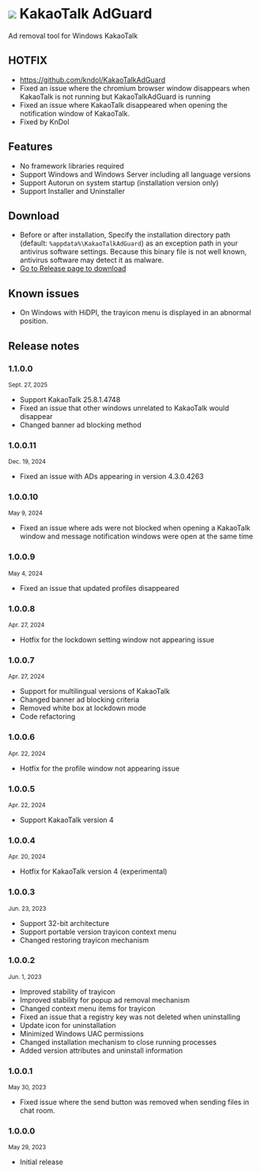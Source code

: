 # ![](Docs/KakaoTalkAdGuard.png) KakaoTalk AdGuard

Ad removal tool for Windows KakaoTalk

## HOTFIX
- https://github.com/kndol/KakaoTalkAdGuard
- Fixed an issue where the chromium browser window disappears when KakaoTalk is not running but KakaoTalkAdGuard is running
- Fixed an issue where KakaoTalk disappeared when opening the notification window of KakaoTalk.
- Fixed by KnDol

## Features

- No framework libraries required
- Support Windows and Windows Server including all language versions
- Support Autorun on system startup (installation version only)
- Support Installer and Uninstaller

## Download

- Before or after installation, Specify the installation directory path (default: `%appdata%\KakaoTalkAdGuard`) as an exception path in your antivirus software settings. Because this binary file is not well known, antivirus software may detect it as malware.
- [Go to Release page to download](https://github.com/loopback-kr/KakaoTalkAdGuard/releases)

## Known issues

- On Windows with HiDPI, the trayicon menu is displayed in an abnormal position.

## Release notes

### 1.1.0.0

<sup>Sept. 27, 2025</sup>

- Support KakaoTalk 25.8.1.4748
- Fixed an issue that other windows unrelated to KakaoTalk would disappear
- Changed banner ad blocking method

### 1.0.0.11

<sup>Dec. 19, 2024</sup>

- Fixed an issue with ADs appearing in version 4.3.0.4263

### 1.0.0.10

<sup>May 9, 2024</sup>

- Fixed an issue where ads were not blocked when opening a KakaoTalk window and message notification windows were open at the same time

### 1.0.0.9

<sup>May 4, 2024</sup>

- Fixed an issue that updated profiles disappeared

### 1.0.0.8

<sup>Apr. 27, 2024</sup>

- Hotfix for the lockdown setting window not appearing issue

### 1.0.0.7

<sup>Apr. 27, 2024</sup>

- Support for multilingual versions of KakaoTalk
- Changed banner ad blocking criteria
- Removed white box at lockdown mode
- Code refactoring

### 1.0.0.6

<sup>Apr. 22, 2024</sup>

- Hotfix for the profile window not appearing issue

### 1.0.0.5

<sup>Apr. 22, 2024</sup>

- Support KakaoTalk version 4

### 1.0.0.4

<sup>Apr. 20, 2024</sup>

- Hotfix for KakaoTalk version 4 (experimental)

### 1.0.0.3

<sup>Jun. 23, 2023</sup>

- Support 32-bit architecture
- Support portable version trayicon context menu
- Changed restoring trayicon mechanism

### 1.0.0.2

<sup>Jun. 1, 2023</sup>

- Improved stability of trayicon
- Improved stability for popup ad removal mechanism
- Changed context menu items for trayicon
- Fixed an issue that a registry key was not deleted when uninstalling
- Update icon for uninstallation
- Minimized Windows UAC permissions
- Changed installation mechanism to close running processes
- Added version attributes and uninstall information

### 1.0.0.1

<sup>May 30, 2023</sup>

- Fixed issue where the send button was removed when sending files in chat room.

### 1.0.0.0

<sup>May 29, 2023</sup>

- Initial release
